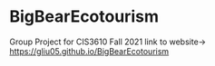 # BigBearEcotourism
Group Project for CIS3610 Fall 2021
link to website-> https://gliu05.github.io/BigBearEcotourism
